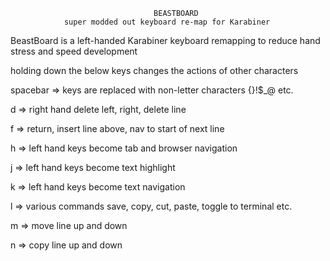 
                                    BEASTBOARD
                super modded out keyboard re-map for Karabiner

BeastBoard is a left-handed Karabiner keyboard remapping to reduce hand stress and speed development

holding down the below keys changes the actions of other characters

spacebar => keys are replaced with non-letter characters  {}[]()!$_@ etc.

d => right hand delete left, right, delete line

f => return, insert line above, nav to start of next line 

h => left hand keys become tab and browser navigation

j => left hand keys become text highlight

k => left hand keys become text navigation

l => various commands save, copy, cut, paste, toggle to terminal etc.

m => move line up and down

n => copy line up and down
      
